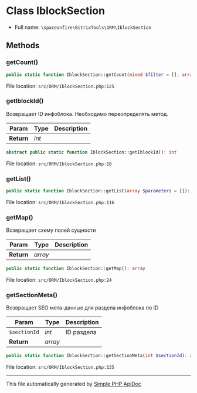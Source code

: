 # Class IblockSection

-   Full name: `\spaceonfire\BitrixTools\ORM\IblockSection`

## Methods

### getCount()

```php
public static function IblockSection::getCount(mixed $filter = [], array $cache = []): mixed
```

File location: `src/ORM/IblockSection.php:125`

### getIblockId()

Возвращает ID инфоблока. Необходимо переопределять метод.

| Param      | Type  | Description |
| ---------- | ----- | ----------- |
| **Return** | _int_ |             |

```php
abstract public static function IblockSection::getIblockId(): int
```

File location: `src/ORM/IblockSection.php:18`

### getList()

```php
public static function IblockSection::getList(array $parameters = []): mixed
```

File location: `src/ORM/IblockSection.php:116`

### getMap()

Возвращает схему полей сущности

| Param      | Type    | Description |
| ---------- | ------- | ----------- |
| **Return** | _array_ |             |

```php
public static function IblockSection::getMap(): array
```

File location: `src/ORM/IblockSection.php:24`

### getSectionMeta()

Возвращает SEO мета-данные для раздела инфоблока по ID

| Param        | Type    | Description |
| ------------ | ------- | ----------- |
| `$sectionId` | _int_   | ID раздела  |
| **Return**   | _array_ |             |

```php
public static function IblockSection::getSectionMeta(int $sectionId): array
```

File location: `src/ORM/IblockSection.php:135`

---

This file automatically generated by [Simple PHP ApiDoc](https://github.com/spaceonfire/simple-php-apidoc)
